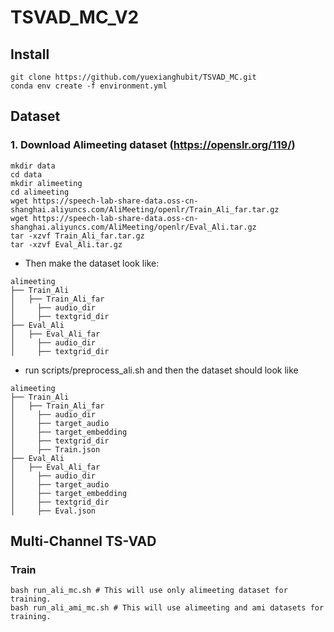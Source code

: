 # TSVAD_MC_V2

## Install
```
git clone https://github.com/yuexianghubit/TSVAD_MC.git
conda env create -f environment.yml
```


## Dataset
### 1. Download Alimeeting dataset (https://openslr.org/119/)
```
mkdir data
cd data
mkdir alimeeting
cd alimeeting
wget https://speech-lab-share-data.oss-cn-shanghai.aliyuncs.com/AliMeeting/openlr/Train_Ali_far.tar.gz
wget https://speech-lab-share-data.oss-cn-shanghai.aliyuncs.com/AliMeeting/openlr/Eval_Ali.tar.gz
tar -xzvf Train_Ali_far.tar.gz
tar -xzvf Eval_Ali.tar.gz
```

- Then make the dataset look like:
 ```
alimeeting
├── Train_Ali
│   ├── Train_Ali_far 
│     ├── audio_dir
│     ├── textgrid_dir
├── Eval_Ali
│   ├── Eval_Ali_far 
│     ├── audio_dir
│     ├── textgrid_dir
```

- run scripts/preprocess_ali.sh and then the dataset should look like
```
alimeeting 
├── Train_Ali
│   ├── Train_Ali_far 
│     ├── audio_dir
│     ├── target_audio
│     ├── target_embedding
│     ├── textgrid_dir
│     ├── Train.json
├── Eval_Ali
│   ├── Eval_Ali_far 
│     ├── audio_dir
│     ├── target_audio
│     ├── target_embedding
│     ├── textgrid_dir
│     ├── Eval.json
```



## Multi-Channel TS-VAD
### Train
```
bash run_ali_mc.sh # This will use only alimeeting dataset for training.
bash run_ali_ami_mc.sh # This will use alimeeting and ami datasets for training.
```
